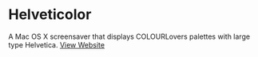 Helveticolor
============

A Mac OS X screensaver that displays COLOURLovers palettes with large type Helvetica. [View Website](http://pjbeardsley.github.com/Helveticolor)
